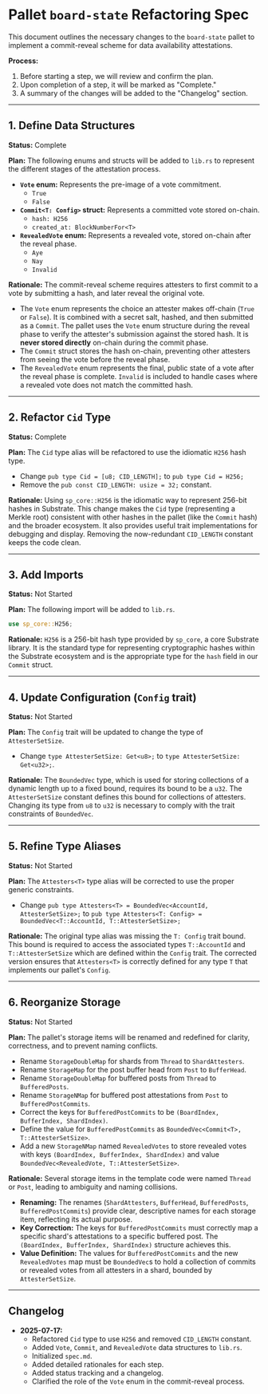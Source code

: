 # Pallet `board-state` Refactoring Spec

This document outlines the necessary changes to the `board-state` pallet to implement a commit-reveal scheme for data availability attestations.

**Process:**
1.  Before starting a step, we will review and confirm the plan.
2.  Upon completion of a step, it will be marked as "Complete."
3.  A summary of the changes will be added to the "Changelog" section.

---

## 1. Define Data Structures

**Status:** Complete

**Plan:**
The following enums and structs will be added to `lib.rs` to represent the different stages of the attestation process.

-   **`Vote` enum:** Represents the pre-image of a vote commitment.
    -   `True`
    -   `False`
-   **`Commit<T: Config>` struct:** Represents a committed vote stored on-chain.
    -   `hash: H256`
    -   `created_at: BlockNumberFor<T>`
-   **`RevealedVote` enum:** Represents a revealed vote, stored on-chain after the reveal phase.
    -   `Aye`
    -   `Nay`
    -   `Invalid`

**Rationale:**
The commit-reveal scheme requires attesters to first commit to a vote by submitting a hash, and later reveal the original vote.
-   The `Vote` enum represents the choice an attester makes off-chain (`True` or `False`). It is combined with a secret salt, hashed, and then submitted as a `Commit`. The pallet uses the `Vote` enum structure during the reveal phase to verify the attester's submission against the stored hash. It is **never stored directly** on-chain during the commit phase.
-   The `Commit` struct stores the hash on-chain, preventing other attesters from seeing the vote before the reveal phase.
-   The `RevealedVote` enum represents the final, public state of a vote after the reveal phase is complete. `Invalid` is included to handle cases where a revealed vote does not match the committed hash.

---

## 2. Refactor `Cid` Type

**Status:** Complete

**Plan:**
The `Cid` type alias will be refactored to use the idiomatic `H256` hash type.

-   Change `pub type Cid = [u8; CID_LENGTH];` to `pub type Cid = H256;`
-   Remove the `pub const CID_LENGTH: usize = 32;` constant.

**Rationale:**
Using `sp_core::H256` is the idiomatic way to represent 256-bit hashes in Substrate. This change makes the `Cid` type (representing a Merkle root) consistent with other hashes in the pallet (like the `Commit` hash) and the broader ecosystem. It also provides useful trait implementations for debugging and display. Removing the now-redundant `CID_LENGTH` constant keeps the code clean.

---

## 3. Add Imports

**Status:** Not Started

**Plan:**
The following import will be added to `lib.rs`.

```rust
use sp_core::H256;
```

**Rationale:**
`H256` is a 256-bit hash type provided by `sp_core`, a core Substrate library. It is the standard type for representing cryptographic hashes within the Substrate ecosystem and is the appropriate type for the `hash` field in our `Commit` struct.

---

## 4. Update Configuration (`Config` trait)

**Status:** Not Started

**Plan:**
The `Config` trait will be updated to change the type of `AttesterSetSize`.

-   Change `type AttesterSetSize: Get<u8>;` to `type AttesterSetSize: Get<u32>;`.

**Rationale:**
The `BoundedVec` type, which is used for storing collections of a dynamic length up to a fixed bound, requires its bound to be a `u32`. The `AttesterSetSize` constant defines this bound for collections of attesters. Changing its type from `u8` to `u32` is necessary to comply with the trait constraints of `BoundedVec`.

---

## 5. Refine Type Aliases

**Status:** Not Started

**Plan:**
The `Attesters<T>` type alias will be corrected to use the proper generic constraints.

-   Change `pub type Attesters<T> = BoundedVec<AccountId, AttesterSetSize>;` to `pub type Attesters<T: Config> = BoundedVec<T::AccountId, T::AttesterSetSize>;`

**Rationale:**
The original type alias was missing the `T: Config` trait bound. This bound is required to access the associated types `T::AccountId` and `T::AttesterSetSize` which are defined within the `Config` trait. The corrected version ensures that `Attesters<T>` is correctly defined for any type `T` that implements our pallet's `Config`.

---

## 6. Reorganize Storage

**Status:** Not Started

**Plan:**
The pallet's storage items will be renamed and redefined for clarity, correctness, and to prevent naming conflicts.

-   Rename `StorageDoubleMap` for shards from `Thread` to `ShardAttesters`.
-   Rename `StorageMap` for the post buffer head from `Post` to `BufferHead`.
-   Rename `StorageDoubleMap` for buffered posts from `Thread` to `BufferedPosts`.
-   Rename `StorageNMap` for buffered post attestations from `Post` to `BufferedPostCommits`.
-   Correct the keys for `BufferedPostCommits` to be `(BoardIndex, BufferIndex, ShardIndex)`.
-   Define the value for `BufferedPostCommits` as `BoundedVec<Commit<T>, T::AttesterSetSize>`.
-   Add a new `StorageNMap` named `RevealedVotes` to store revealed votes with keys `(BoardIndex, BufferIndex, ShardIndex)` and value `BoundedVec<RevealedVote, T::AttesterSetSize>`.

**Rationale:**
Several storage items in the template code were named `Thread` or `Post`, leading to ambiguity and naming collisions.
-   **Renaming:** The renames (`ShardAttesters`, `BufferHead`, `BufferedPosts`, `BufferedPostCommits`) provide clear, descriptive names for each storage item, reflecting its actual purpose.
-   **Key Correction:** The keys for `BufferedPostCommits` must correctly map a specific shard's attestations to a specific buffered post. The `(BoardIndex, BufferIndex, ShardIndex)` structure achieves this.
-   **Value Definition:** The values for `BufferedPostCommits` and the new `RevealedVotes` map must be `BoundedVec`s to hold a collection of commits or revealed votes from all attesters in a shard, bounded by `AttesterSetSize`.

---

## Changelog

*   **2025-07-17:**
    *   Refactored `Cid` type to use `H256` and removed `CID_LENGTH` constant.
    *   Added `Vote`, `Commit`, and `RevealedVote` data structures to `lib.rs`.
    *   Initialized `spec.md`.
    *   Added detailed rationales for each step.
    *   Added status tracking and a changelog.
    *   Clarified the role of the `Vote` enum in the commit-reveal process.

